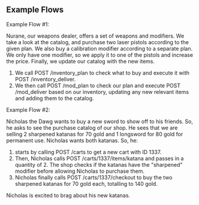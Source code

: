 
## Example Flows
Example Flow #1: 

Nurane, our weapons dealer, offers a set of weapons and modifiers. We take a look at the catalog, and purchase two laser pistols according to the given plan. We also buy a calibration modifier according to a separate plan. We only have one modifier, so we apply it to one of the pistols and increase the price. Finally, we update our catalog with the new items.

1. We call POST /inventory_plan to check what to buy and execute it with POST /inventory_deliver.
2. We then call POST /mod_plan to check our plan and execute POST /mod_deliver based on our inventory, updating any new relevant items and adding them to the catalog.


Example Flow #2:

Nicholas the Dawg wants to buy a new sword to show off to his friends. So, he asks to see the purchase catalog of our shop. He sees that we are selling 2 sharpened katanas for 70 gold and 1 longsword for 80 gold for permanent use. Nicholas wants both katanas. So, he:
1. starts by calling POST /carts to get a new cart with ID 1337.
2. Then, Nicholas calls POST /carts/1337/items/katana and passes in a quantity of 2. The shop checks if the katanas have the "sharpened" modifier before allowing Nicholas to purchase them.
3. Nicholas finally calls POST /carts/1337/checkout to buy the two sharpened katanas for 70 gold each, totalling to 140 gold.

Nicholas is excited to brag about his new katanas.
